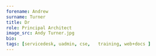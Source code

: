 ```yaml
---
forename: Andrew
surname: Turner
title: Dr
role: Principal Architect
image_src: Andy Turner.jpg
bio: 
tags: [servicedesk, uadmin, cse,   training, web+docs ] 
---
```

